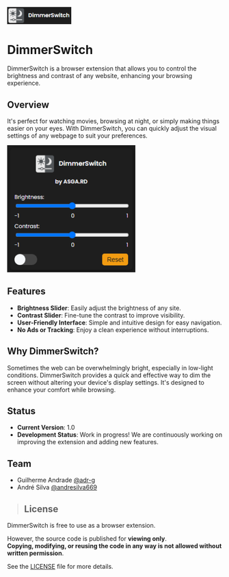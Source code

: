 <img src="img/preview02-v1.0.png" alt="preview02" width="150" />

# DimmerSwitch

DimmerSwitch is a browser extension that allows you to control the brightness and contrast of any website, enhancing your browsing experience.

## Overview

It's perfect for watching movies, browsing at night, or simply making things easier on your eyes. With DimmerSwitch, you can quickly adjust the visual settings of any webpage to suit your preferences.

<img src="img/preview01-v1.0.png" alt="preview01" width="300" />

## Features

- **Brightness Slider**: Easily adjust the brightness of any site.
- **Contrast Slider**: Fine-tune the contrast to improve visibility.
- **User-Friendly Interface**: Simple and intuitive design for easy navigation.
- **No Ads or Tracking**: Enjoy a clean experience without interruptions.

## Why DimmerSwitch?

Sometimes the web can be overwhelmingly bright, especially in low-light conditions. DimmerSwitch provides a quick and effective way to dim the screen without altering your device's display settings. It's designed to enhance your comfort while browsing.

## Status

- **Current Version**: 1.0
- **Development Status**: Work in progress! We are continuously working on improving the extension and adding new features.

## Team

- Guilherme Andrade [@adr-g](https://github.com/adr-g)
- André Silva [@andresilva669](https://github.com/andresilva669)

> ## License

DimmerSwitch is free to use as a browser extension.

However, the source code is published for **viewing only**.  
**Copying, modifying, or reusing the code in any way is not allowed without written permission**.

See the [LICENSE](LICENSE) file for more details.
